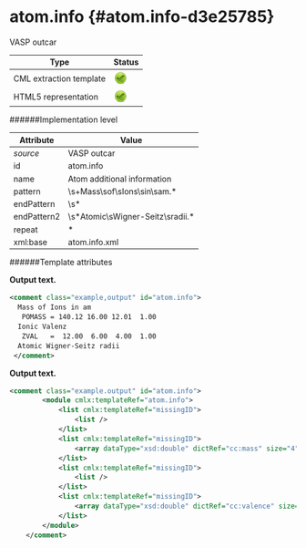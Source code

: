 # atom.info {#atom.info-d3e25785}

VASP outcar

| Type                                                                                                                                                | Status                                                                                                                                              |
|----|----|
| CML extraction template                                                                                                                             | ![](/imgs/Total.png)                                                                                                                                |
| HTML5 representation                                                                                                                                | ![](/imgs/Total.png)                                                                                                                                |

######Implementation level

| Attribute                                                                                                                                           | Value                                                                                                                                               |
|----|----|
| *source*                                                                                                                                            | VASP outcar                                                                                                                                         |
| id                                                                                                                                                  | atom.info                                                                                                                                           |
| name                                                                                                                                                | Atom additional information                                                                                                                         |
| pattern                                                                                                                                             | \\s+Mass\\sof\\sIons\\sin\\sam.\*                                                                                                                   |
| endPattern                                                                                                                                          | \\s\*                                                                                                                                               |
| endPattern2                                                                                                                                         | \\s\*Atomic\\sWigner-Seitz\\sradii.\*                                                                                                               |
| repeat                                                                                                                                              | \*                                                                                                                                                  |
| xml:base                                                                                                                                            | atom.info.xml                                                                                                                                       |

######Template attributes

**Output text.**

```xml
<comment class="example,output" id="atom.info">
  Mass of Ions in am
   POMASS = 140.12 16.00 12.01  1.00
  Ionic Valenz
   ZVAL   =  12.00  6.00  4.00  1.00
  Atomic Wigner-Seitz radii
 </comment>
```

**Output text.**

```xml
<comment class="example.output" id="atom.info">
        <module cmlx:templateRef="atom.info">
            <list cmlx:templateRef="missingID">
                <list />  
            </list>
            <list cmlx:templateRef="missingID">
                <array dataType="xsd:double" dictRef="cc:mass" size="4">47.88 16.00 12.01 1.00</array>
            </list>
            <list cmlx:templateRef="missingID">
                <list />
            </list>
            <list cmlx:templateRef="missingID">
                <array dataType="xsd:double" dictRef="cc:valence" size="4">10.00 6.00 4.00 1.00</array>
            </list>
        </module>    
    </comment>
```
